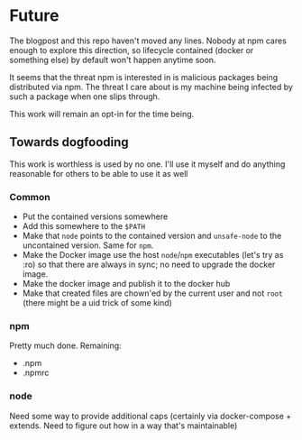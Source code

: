 # Future

The blogpost and this repo haven't moved any lines. Nobody at npm cares enough to explore this direction, so lifecycle contained (docker or something else) by default won't happen anytime soon.

It seems that the threat npm is interested in is malicious packages being distributed via npm.
The threat I care about is my machine being infected by such a package when one slips through.

This work will remain an opt-in for the time being.


## Towards dogfooding

This work is worthless is used by no one. I'll use it myself and do anything reasonable for others to be able to use it as well

### Common

* Put the contained versions somewhere
* Add this somewhere to the `$PATH`
* Make that `node` points to the contained version and `unsafe-node` to the uncontained version. Same for `npm`.
* Make the Docker image use the host `node`/`npm` executables (let's try as :ro) so that there are always in sync; no need to upgrade the docker image.
* Make the docker image and publish it to the docker hub
* Make that created files are chown'ed by the current user and not `root` (there might be a uid trick of some kind)

### npm

Pretty much done. Remaining:

* .npm
* .npmrc


### node 

Need some way to provide additional caps (certainly via docker-compose + extends. Need to figure out how in a way that's maintainable)





